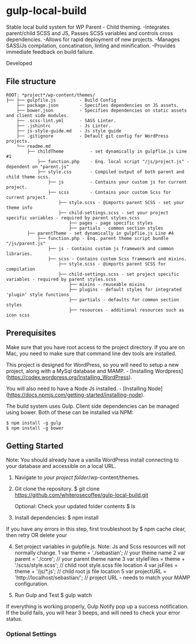 # gulp-local-build
Stable local build system for WP Parent - Child theming.
-Integrates parent/child SCSS and JS,  Passes SCSS variables and controls cross dependencies.
-Allows for rapid deployment of new projects.
-Manages SASS/Js compilation, concatination, linting and minification.
-Provides immediate feedback on build failure.

Developed

## File structure

	ROOT: *project*/wp-content/themes/
	├── ├── gulpfile.js         - Build Config
        ├── package.json        - Specifies dependencies on JS assets.
        ├── bower.json          - Specifies dependencies on static assets and client side modules.
        ├── .scss-lint.yml      - SASS Linter.
        ├── .jshintrc           - Js Linter.
        ├── js-style-guide.md   - Js style guide
        ├── .gitignore          - Default git config for WordPress projects.
        └── readme.md
            ├── childTheme          - set dynamically in gulpflie.js Line #1
                ├── function.php    - Enq. local script "/js/project.js" - dependent on "parent.js"
                ├── style.css       - Compiled output of both parent and child theme scss.
                    ├── js          - Contains your custom js for current project.
                    ├── scss        - Contains your custom Scss for current project.
                        ├── style.scss - @imports parent SCSS - set your theme info
                        ├── child-settings.scss - set your project specific variables - required by parent styles.scss
                            ├── pages - page specific styles
                            ├── partials - common section styles
            ├── parentTheme - set dynamically in gulpflie.js Line #4
                ├── function.php - Enq. parent theme script bundle "/js/parent.js"
                    ├── js - Contains custom js framework and common libraries.
                    ├── scss - Contains custom Scss framework and mixins.
                        ├── style.scss - @imports parent SCSS for compilation
                        ├── child-settings.scss - set project specific variables - required by parent styles.scss
                            ├── mixins - reuseable mixins
                            ├── plugins - default styles for integrated 'plugin' style functions
                            ├── partials - defaults for common section styles
                            ├── resources - additional resources such as icon scss

## Prerequisites

Make sure that you have root access to the project directory.  If you are on Mac, you need to make sure that command line dev tools are installed.

This project is designed for WordPress, so you will need to setup a new project, along with a MySql database and MAMP.
    - [Installing Wordpress] (https://codex.wordpress.org/Installing_WordPress).

You will also need to have a Node Js installed.
    - [Installing Node] (https://docs.npmjs.com/getting-started/installing-node).

The build system uses Gulp.  Client side dependencies can be managed using bower. Both of these can be installed via NPM:

    $ npm install -g gulp
    $ npm install -g bower


## Getting Started
Note: You should already have a vanilla WordPress install connecting to your database and accessible on a local URL.

1. Navigate to *your project folder*/wp-content/themes.

2. Git clone the repository.
    $ git clone https://github.com/whiterosecoffee/gulp-local-build.git

    Optional: Check your updated folder contents  $ ls

3. Install dependencies:
	$ npm install

If you have any errors in this step, first troubleshoot by $ npm cache clear, then retry OR delete your

4. Set project variables in gulpfile.js.  Note: Js and Scss resources will not normally change.
    1  var theme = './sebastian';                      // your theme name
    2  var parent = './core';                          // your parent theme name
    3  var styleFiles = theme + '/scss/style.scss';    // child root style.scss file location
    4  var jsFiles = theme + '/js/*.js';               // child root js file location
    5  var projectURL = 'http://localhost/sebastian/'; // project URL - needs to match your MAMP configuration.

5.  Run Gulp and Test
	 $ gulp watch

If everything is working properly, Gulp Notify pop up a success notification.  If the build fails, you will hear 3 beeps, and will need to check your error status.

### Optional Settings




